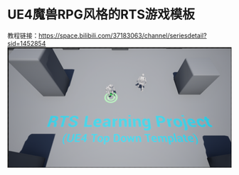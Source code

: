 # UE4魔兽RPG风格的RTS游戏模板<br>
教程链接：https://space.bilibili.com/37183063/channel/seriesdetail?sid=1452854 <br>
![Image](https://github.com/sitonmoon/RTSTemplate/blob/main/preview.png)

